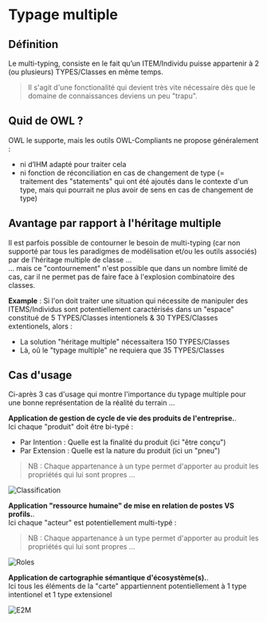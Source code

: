 Typage multiple
==

Définition
-
Le multi-typing, consiste en le fait qu’un ITEM/Individu puisse appartenir à 2 (ou plusieurs) TYPES/Classes en même temps.     
> Il s'agit d'une fonctionalité qui devient très vite nécessaire dès que le domaine de connaissances deviens un peu "trapu".

Quid de OWL ?
-
OWL le supporte, mais les outils OWL-Compliants ne propose généralement : 
   - ni d’IHM adapté pour traiter cela
   - ni fonction de réconciliation en cas de changement de type (= traitement des "statements" qui ont été ajoutés dans le contexte d'un type, mais qui pourrait ne plus avoir de sens en cas de changement de type)

Avantage par rapport à l'héritage multiple
-
Il est parfois possible de contourner le besoin de multi-typing (car non supporté par tous les paradigmes de modélisation et/ou les outils associés) par de l'héritage multiple de classe ...    
... mais ce "contournement" n'est possible que dans un nombre limité de cas, car il ne permet pas de faire face à l'explosion combinatoire des classes.

__Example__ :
Si l'on doit traiter une situation qui nécessite de manipuler des ITEMS/Individus sont potentiellement caractérisés dans un "espace" constitué de 5 TYPES/Classes intentionels & 30 TYPES/Classes extentionels, alors :
* La solution "héritage multiple" nécessaitera 150 TYPES/Classes
* Là, oû le "typage multiple" ne requiera que 35 TYPES/Classes

Cas d'usage
-

Ci-après 3 cas d'usage qui montre l'importance du typage multiple pour une bonne représentation de la réalité du terrain ...  

__Application de gestion de cycle de vie des produits de l'entreprise.__.      
Ici chaque "produit" doit être bi-typé :
* Par Intention : Quelle est la finalité du produit (ici "être conçu")
* Par Extension : Quelle est la nature du produit (ici un "pneu")
> NB : Chaque appartenance à un type permet d'apporter au produit les propriétés qui lui sont propres ...

![Classification](https://github.com/iPlumb3r/KeQuarks/blob/master/images/Multi-Typing_Classification.png)


__Application "ressource humaine" de mise en relation de postes VS profils.__.  
Ici chaque "acteur" est potentiellement multi-typé :
> NB : Chaque appartenance à un type permet d'apporter au produit les propriétés qui lui sont propres ...

![Roles](https://github.com/iPlumb3r/KeQuarks/blob/master/images/Multi-Typing_Roles.png)

__Application de cartographie sémantique d'écosystème(s).__.  
Ici tous les éléments de la "carte" appartiennent potentiellement à 1 type intentionel et 1 type extensionel

![E2M](https://github.com/iPlumb3r/KeQuarks/blob/master/images/Muti-Typing_EcosystemMapping.png)

